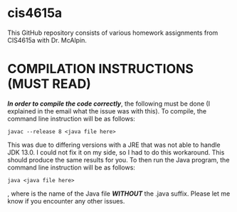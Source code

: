 # cis4615a
This GitHub repository consists of various homework assignments from CIS4615a with Dr. McAlpin.

# COMPILATION INSTRUCTIONS (MUST READ)
***In order to compile the code correctly***, the following must be done (I explained in the
  email what the issue was with this).
  To compile, the command line instruction will be as follows:

  `javac --release 8 <java file here>`

  This was due to differing versions with a JRE that was not able to handle JDK 13.0. I could not
  fix it on my side, so I had to do this workaround. This should produce the same results for you.
  To then run the Java program, the command line instruction will be as follows:

  `java <java file here>`

  , where <java file here> is the name of the Java file ***WITHOUT*** the .java suffix.
  Please let me know if you encounter any other issues.
